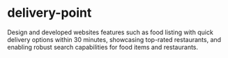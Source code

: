 # delivery-point
Design and developed websites features such as food listing with quick delivery options within 30 minutes, showcasing top-rated restaurants, and enabling robust search capabilities for food items and restaurants.
